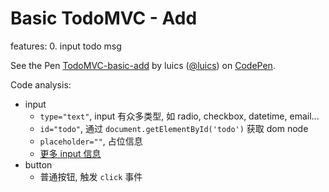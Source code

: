 # Basic TodoMVC - Add

features:
0. input todo msg

<p data-height="266" data-theme-id="0" data-slug-hash="wGRoXz" data-default-tab="html,result" data-user="luics" data-embed-version="2" class="codepen">See the Pen <a href="http://codepen.io/luics/pen/wGRoXz/">TodoMVC-basic-add</a> by luics (<a href="http://codepen.io/luics">@luics</a>) on <a href="http://codepen.io">CodePen</a>.</p>
<script async src="//assets.codepen.io/assets/embed/ei.js"></script>

Code analysis:

* input
  * `type="text"`, input 有众多类型, 如 radio, checkbox, datetime, email...
  * `id="todo"`, 通过 `document.getElementById('todo')` 获取 dom node 
  * `placeholder=""`, 占位信息 
  * [更多 input 信息](https://developer.mozilla.org/en-US/docs/Web/HTML/Element/input)
* button
  * 普通按钮, 触发 `click` 事件